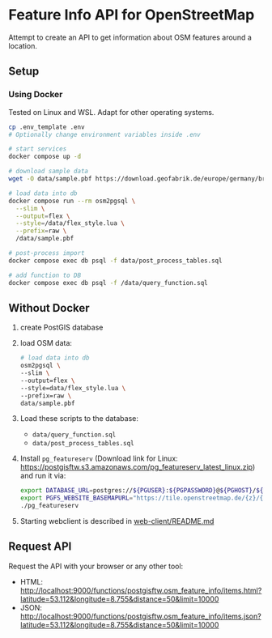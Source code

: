 # Feature Info API for OpenStreetMap

Attempt to create an API to get information about OSM features around a location.

## Setup

### Using Docker

Tested on Linux and WSL. Adapt for other operating systems.

```sh
cp .env_template .env
# Optionally change environment variables inside .env

# start services
docker compose up -d

# download sample data
wget -O data/sample.pbf https://download.geofabrik.de/europe/germany/bremen-latest.osm.pbf

# load data into db
docker compose run --rm osm2pgsql \
  --slim \
  --output=flex \
  --style=/data/flex_style.lua \
  --prefix=raw \
  /data/sample.pbf

# post-process import
docker compose exec db psql -f data/post_process_tables.sql

# add function to DB
docker compose exec db psql -f /data/query_function.sql
```

## Without Docker

1. create PostGIS database
2. load OSM data:

    ```sh
    # load data into db
    osm2pgsql \
    --slim \
    --output=flex \
    --style=data/flex_style.lua \
    --prefix=raw \
    data/sample.pbf
    ```

3. Load these scripts to the database:
    - `data/query_function.sql`
    - `data/post_process_tables.sql`
4. Install `pg_featureserv` (Download link for Linux: <https://postgisftw.s3.amazonaws.com/pg_featureserv_latest_linux.zip>) and run it via:

    ```sh
    export DATABASE_URL=postgres://${PGUSER}:${PGPASSWORD}@${PGHOST}/${PGDATABASE}
    export PGFS_WEBSITE_BASEMAPURL="https://tile.openstreetmap.de/{z}/{x}/{y}.png"
    ./pg_featureserv
    ```

5. Starting webclient is described in [web-client/README.md](web-client/README.md)

## Request API

Request the API with your browser or any other tool:

- HTML: <http://localhost:9000/functions/postgisftw.osm_feature_info/items.html?latitude=53.112&longitude=8.755&distance=50&limit=10000>
- JSON: <http://localhost:9000/functions/postgisftw.osm_feature_info/items.json?latitude=53.112&longitude=8.755&distance=50&limit=10000>

